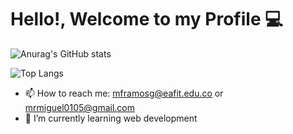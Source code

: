# Hello!, Welcome to my Profile :computer:

![Anurag's GitHub stats](https://github-readme-stats.vercel.app/api?username=mframosg&show_icons=true&theme=gotham&count_private=true")
<!--[![Top Langs](https://github-readme-stats.vercel.app/api/top-langs/?username=mframosg&show_icons=true&theme=gotham&langs_count=10)](https://github.com/anuraghazra/github-readme-stats)-->
<!--
**mframosg/mframosg** is a ✨ _special_ ✨ repository because its `README.md` (this file) appears on your GitHub profile.

Here are some ideas to get you started:

- 🔭 I’m currently working on ...
- 🌱 I’m currently learning ...
- 👯 I’m looking to collaborate on ...
- 🤔 I’m looking for help with ...
- 💬 Ask me about ...
- 📫 How to reach me: ...
- 😄 Pronouns: ...
- ⚡ Fun fact: ...
-->
![Top Langs](https://github-readme-stats.vercel.app/api/top-langs/?username=mframosg&langs_count=8&show_icons=true&theme=gotham&layout=compact&count_private=true)
- 📫 How to reach me: mframosg@eafit.edu.co or mrmiguel0105@gmail.com
-  🌱 I’m currently learning web development
